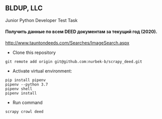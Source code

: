 ## BLDUP, LLC
Junior Python Developer Test Task

#### Получить данные по всем DEED документам за текущий год (2020).
http://www.tauntondeeds.com/Searches/ImageSearch.aspx

* Clone this repository
```
git remote add origin git@github.com:nurbek-b/scrapy_deed.git
```

* Activate virtual environment:
```
pip install pipenv
pipenv --python 3.7
pipenv shell
pipenv install
```

* Run command
```
scrapy crowl deed
```
